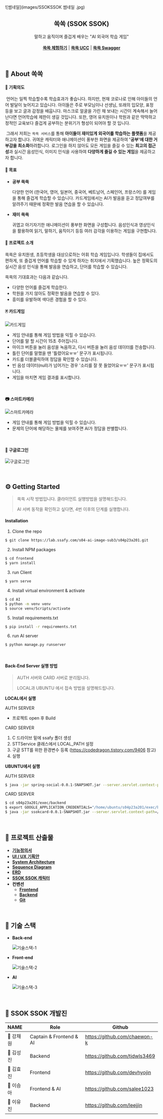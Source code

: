 ![썸네일](images/SSOKSSOK 썸네일 .jpg)



<h2 align="center">쏙쏙 (SSOK SSOK)</h2>

  <p align="center">
    말하고 움직이며 즐겁게 배우는 "AI 외국어 학습 게임"
    <br />
    <br />
    <a href="https://j4a201.p.ssafy.io"><strong>쏙쏙 체험하기</strong></a> |
  	<a href="https://www.youtube.com/watch?v=JT6PqCYbu50"><strong>쏙쏙 UCC</strong></a> | <a href="https://j4a201.p.ssafy.io/card-api/swagger-ui.html"><strong>쏙쏙 Swagger</strong></a> 
</p>

<br />

## 💖 About 쏙쏙

#### 💜 기획의도

​	언어는 일찍 학습할수록 학습효과가 좋습니다. 하지만, 현재 코로나로 인해 아이들의 언어 발달이 늦어지고 있습니다. 아이들은 주로 부모님이나 선생님, 또래의 입모양, 표정 등을 보고 글과 감정을 배웁니다. 마스크로 얼굴을 가린 채 보내는 시간이 계속해서 늘어난다면 언어학습에 제한이 생길 것입니다. 또한, 영어 유치원이나 학원과 같은 딱딱하고 정적인 교육보다 즐겁게 공부하는 분위기가 형성이 되어야 할 것 입니다. 

​	그래서 저희는 `쏙쏙 서비스`를 통해 **아이들이 재미있게 외국어를 학습하는 플랫폼**을 제공하고자 합니다. 귀여운 캐릭터와 애니메이션이 풍부한 화면을 제공하여 **'공부'에 대한 거부감을 최소화**하려합니다. 로그인을 하지 않아도 모든 게임을 즐길 수 있는 **최고의 접근성**과 실시간 음성인식, 이미지 인식을 사용하여 **다양하게 즐길 수 있는 게임**을 제공하고자 합니다.

#### 💙 목표

- **공부 쏙쏙**

  다양한 언어 (한국어, 영어, 일본어, 중국어, 베트남어, 스페인어, 프랑스어) 를 게임을 통해 즐겁게 학습할 수 있습니다. 카드게임에서는 AI가 발음을 듣고 정답여부를 알려주기 때문에 정확한 발음 연습을 할 수 있습니다.

- **재미 쏙쏙**

  귀엽고 아기자기한 애니메이션이 풍부한 화면을 구성합니다. 음성인식과 영상인식을 활용하여 읽기, 말하기, 움직이기 등등 여러 감각을 이용하는 게임을 구현합니다.

#### 💛 프로젝트 소개

쏙쏙은 유치원생, 초등학생을 대상으로하는 어휘 학습 게임입니다. 학생들이 집에서도 편하게, 또 즐겁게 언어를 학습할 수 있게 하자는 취지에서 기획했습니다. 높은 정확도의 실시간 음성 인식을 통해 발음을 연습하고, 단어를 학습할 수 있습니다. 

쏙쏙의 기대효과는 다음과 같습니다. 

- 다양한 언어를 즐겁게 학습한다. 
- 학원을 가지 않아도 정확한 발음을 연습할 수 있다. 
- 흥미를 유발하여 색다른 경험을 할 수 있다.
  
#### 🃏 카드게임

![카드게임](images/카드게임.gif)
- 게임 안내를 통해 게임 방법을 익힐 수 있습니다.
- 단어를 말 할 시간이 15초 주어집니다.
- 마이크 버튼을 눌러 음성을 녹음하고, 다시 버튼을 눌러 음성 데이터를 전송합니다.
- 틀린 단어를 말했을 땐 '틀렸어요ㅠㅠ' 문구가 표시됩니다.
- 카드를 더블클릭하여 정답을 확인할 수 있습니다.
- 빈 음성 데이터(null)가 넘어가는 경우 '소리를 잘 못 들었어요ㅠㅠ' 문구가 표시됩니다.
- 게임을 마치면 게임 결과를 표시합니다.
<br />

#### 📷 스마트카메라

![스마트카메라](images/스마트카메라.gif)
- 게임 안내를 통해 게임 방법을 익힐 수 있습니다.
- 문제의 단어에 해당하는 물체를 보여주면 AI가 정답을 판별합니다.
<br />

#### 🔗 구글로그인

![구글로그인](images/구글로그인.gif)

<br/>

## :gear: Getting Started

> 쏙쏙 시작 방법입니다. 클라이언트 실행방법을 설명해드립니다. 
>
> AI 서버 동작을 확인하고 싶다면, 4번 이후의 단계를 실행합니다. 

#### Installation

1. Clone the repo

```bash
$ git clone https://lab.ssafy.com/s04-ai-image-sub3/s04p23a201.git
```

2. Install NPM packages

```bash
$ cd frontend
$ yarn install
```

3. run Client

```bash
$ yarn serve
```

4. Install virtual environment & activate

```bash
$ cd AI
$ python -m venv venv
$ source venv/Scripts/activate
```

5. Install requirements.txt

```bash
$ pip install -r requirements.txt
```

6. run AI server

```bash
$ python manage.py runserver
```

<br />

#### Back-End Server 실행 방법
> AUTH 서버와 CARD 서버로 분리됩니다.
> 
> LOCAL과 UBUNTU 에서 접속 방법을 설명해드립니다.

**LOCAL에서 실행**

AUTH SERVER

- 프로젝트 open 후 Build

CARD SERVER

1. C 드라이브 밑에 ssafy 폴더 생성
2. STTService 클래스에서 LOCAL_PATH 설정
3. 구글 STT를 위한 환경변수 등록 (https://codedragon.tistory.com/9406 참고)
4. 실행

**UBUNTU에서 실행**

AUTH SERVER

```bash
$ java -jar spring-social-0.0.1-SNAPSHOT.jar --server.servlet.context-path=/api
```

CARD SERVER

```bash
$ cd s04p23a201/exec/backend
$ export GOOGLE_APPLICATION_CREDENTIALS="/home/ubuntu/s04p23a201/exec/backend/ssokssok-bd6c9dfa56f1.json"
$ java -jar ssokcard-0.0.1-SNAPSHOT.jar --server.servlet.context-path=/card-api --server.port=8081
```

<br />

## 📝 프로젝트 산출물

- **[기능정의서](https://drive.google.com/file/d/11XOk8slJzFT4OeCsT6g3aLQEHd_RBoXg/view?usp=sharing)**
- **[UI / UX 기획안](https://scene.zeplin.io/project/604b1c4af2a74e9762e56a2d)**
- **[System Architecture](https://drive.google.com/file/d/19y2MbwZZ95L9JA6VQIllqFZ0w4mA59rA/view?usp=sharing)**
- **[Sequence Diagram](https://drive.google.com/file/d/1c7BolW2JJO93Pzp6klOJCkBfVWN7PDVL/view?usp=sharing)**
- **[ERD](https://drive.google.com/file/d/18sHSiUtDEcqbO-vGqu8C-v-mPQFvyy0z/view?usp=sharing)**
- **[SSOK SSOK 캐릭터](https://drive.google.com/file/d/1zRdfSxZIA801fQne7WxAXuDk7FcNf4Yv/view?usp=sharing)**
- **컨벤션**
  - **[Frontend](https://drive.google.com/file/d/1r4TwL8FZPtXl6Qu_URC9X5fPLwS4ewhY/view?usp=sharing)**
  - **[Backend](https://drive.google.com/file/d/1Lu1NI_9eoSqKUJLGmqbckmLPx6H8yEfh/view?usp=sharing)**
  - **[Git](https://drive.google.com/file/d/1JF-gLLxCqfaKGRXeTzfED7pqIz8puCCE/view?usp=sharing)**

<br/>

## 🔨 기술 스택

- **Back-end**

  ![기술스택-1](images/기술스택-1.png)
- **Front-end**

  ![기술스택-2](images/기술스택-2.png)
- **AI**

  ![기술스택-3](images/기술스택-3.png)

<br/>

## 👬 SSOK SSOK 개발진

| NAME           | Role                    | Github                        |
| :------------- | ----------------------- | ----------------------------- |
| :crown: 강채원 | Captain & Frontend & AI | https://github.com/chaewon-k  |
| 👦 김성진       | Backend                 | https://github.com/tjdwls3469 |
| 👧 김효진       | Frontend                | https://github.com/devhyojin  |
| 👧 이승아       | Frontend & AI           | https://github.com/salee1023  |
| 👧 이유진       | Backend                 | https://github.com/leejjin    |
